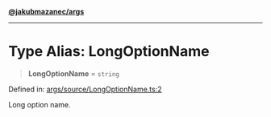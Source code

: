 [**@jakubmazanec/args**](../README.md)

---

# Type Alias: LongOptionName

> **LongOptionName** = `string`

Defined in:
[args/source/LongOptionName.ts:2](https://github.com/jakubmazanec/tools/blob/d956cf350ae3e6bad1df754a19dfbabb088c1451/packages/args/source/LongOptionName.ts#L2)

Long option name.
